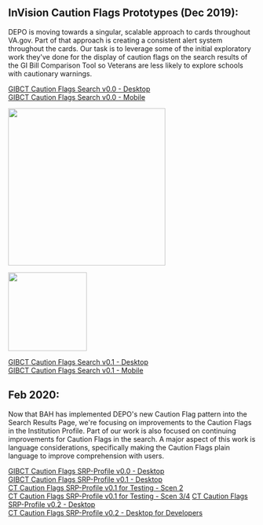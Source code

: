 ## InVision Caution Flags Prototypes (Dec 2019):  

DEPO is moving towards a singular, scalable approach to cards throughout VA.gov. Part of that approach is creating a consistent alert system throughout the cards. Our task is to leverage some of the initial exploratory work they've done for  the display of caution flags on the search results of the GI Bill Comparison Tool so Veterans are less likely to explore schools with cautionary warnings. 

[GIBCT Caution Flags Search v0.0 - Desktop](https://bahdigital.invisionapp.com/share/YUIACDIH34S)  
[GIBCT Caution Flags Search v0.0 - Mobile](https://bahdigital.invisionapp.com/share/9MIACE1FGHN)  

<kbd><img src="https://github.com/department-of-veterans-affairs/va.gov-team/blob/master/products/education-careers/school-comparison-tool/design/caution-flags/ui/images/Desktop%20Search%20results%20v0.0.png" width="320"></kbd> 
 
<kbd><img src="https://github.com/department-of-veterans-affairs/va.gov-team/blob/master/products/education-careers/school-comparison-tool/design/caution-flags/ui/images/Mobile%20Search%20results%20v0.0.png" width="160"></kbd> 


[GIBCT Caution Flags Search  v0.1 - Desktop](https://bahdigital.invisionapp.com/share/SCIACE37P2J)  
[GIBCT Caution Flags Search v0.1 - Mobile](https://bahdigital.invisionapp.com/share/CRIACEMVQD9)  


## Feb 2020:

Now that BAH has implemented DEPO's new Caution Flag pattern into the Search Results Page, we're focusing on improvements to the Caution Flags in the Institution Profile. Part of our work is also focused on continuing improvements for Caution Flags in the search. A major aspect of this work is language considerations, specifically making the Caution Flags plain language to improve comprehension with users.

[GIBCT Caution Flags SRP-Profile v0.0 - Desktop](https://bahdigital.invisionapp.com/share/AGIACXL4ZJB)  
[GIBCT Caution Flags SRP-Profile v0.1 - Desktop](https://bahdigital.invisionapp.com/share/Z5IACZP4RVQ)  
[CT Caution Flags SRP-Profile v0.1 for Testing - Scen 2](https://bahdigital.invisionapp.com/share/ZMIAD3IFE2D)  
[CT Caution Flags SRP-Profile v0.1 for Testing - Scen 3/4](https://bahdigital.invisionapp.com/share/NCIAD3HABU7) 
[CT Caution Flags SRP-Profile v0.2 - Desktop](https://bahdigital.invisionapp.com/share/EYIADACT3Z8)  
[CT Caution Flags SRP-Profile v0.2 - Desktop for Developers](https://bahdigital.invisionapp.com/share/N5IAD8MHTC9)  
